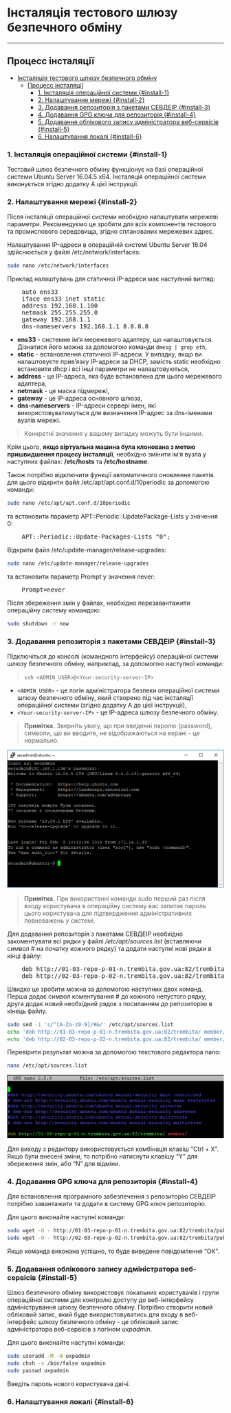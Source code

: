 # Інсталяція тестового шлюзу безпечного обміну

___

## Процесс інсталяції

- [Інсталяція тестового шлюзу безпечного обміну](#інсталяція-тестового-шлюзу-безпечного-обміну)
  - [Процесс інсталяції](#процесс-інсталяції)
    - [1. Інсталяція операційної системи {#install-1}](#1-інсталяція-операційної-системи-install-1)
    - [2. Налаштування мережі {#install-2}](#2-налаштування-мережі-install-2)
    - [3. Додавання репозиторія з пакетами СЕВДЕІР {#install-3}](#3-додавання-репозиторія-з-пакетами-севдеір-install-3)
    - [4. Додавання GPG ключа для репозиторія {#install-4}](#4-додавання-gpg-ключа-для-репозиторія-install-4)
    - [5. Додавання облікового запису адміністратора веб-сервісів {#install-5}](#5-додавання-облікового-запису-адміністратора-веб-сервісів-install-5)
    - [6. Налаштування локалі {#install-6}](#6-налаштування-локалі-install-6)

### 1. Інсталяція операційної системи {#install-1}

Тестовий шлюз безпечного обміну функціонує на базі операційної системи Ubuntu Server 16.04.5 x64. Інсталяція операційної системи виконується згідно додатку А цієї інструкції.

### 2. Налаштування мережі {#install-2}

Після інсталяції операційної системи необхідно налаштувати мережеві параметри. Рекомендуємо це зробити для всіх компонентів тестового та промислового середовища, згідно спланованих мережевих адрес.

Налаштування IP-адреси в операційній системі Ubuntu Server 16.04 здійснюється у файлі /etc/network/interfaces:

```bash
sudo nano /etc/network/interfaces
```

Приклад налаштувань для статичної IP-адреси має наступний вигляд:

<pre class="pre-file-1">
    auto ens33
    iface ens33 inet static
    address 192.168.1.100
    netmask 255.255.255.0
    gateway 192.168.1.1
    dns-nameservers 192.168.1.1 8.8.8.8
</pre>

- **ens33** - системне ім’я мережевого адаптеру, що налаштовується. Дізнатися його можна за допомогою команди `dmesg | grep eth`,
- **static** - встановлення статичної IP-адреси. У випадку, якщо ви налаштовуєте прив’язку IP-адреси за DHCP, замість static необхідно встановити dhcp і всі інші параметри не налаштовуються,
- **address** - це IP-адреса, яка буде встановлена для цього мережевого адаптера,
- **netmask** - це маска підмережі,
- **gateway** - це IP-адреса основного шлюза,
- **dns-nameservers** - IP-адреси сервері імен, які використовуватимуться для визначення IP-адрес за dns-іменами вузлів мережі.
  
> Конкретні значення у вашому випадку можуть бути іншими.

Крім цього, **якщо віртуальна машина була клонована з метою пришвидшення процесу інсталяції**, необхідно змінити ім’я вузла у наступних файлах: **/etc/hosts** та **/etc/hostname**.

Також потрібно відключити функції автоматичного оновлення пакетів. для цього відкрити файл /etc/apt/apt.conf.d/10periodic за допомогою команди:

```bash
sudo nano /etc/apt/apt.conf.d/10periodic
```

та встановити параметр APT::Periodic::UpdatePackage-Lists у значення 0:

<pre class="pre-file-1">
    APT::Periodic::Update-Packages-Lists "0";
</pre>

Відкрити файл /etc/update-manager/release-upgrades:

```bash
sudo nano /etc/update-manager/release-upgrades
```

та встановити параметр Prompt у значення never:

<pre class="pre-file-1">
    Prompt=never
</pre>

Після збереження змін у файлах, необхідно перезавантажити операційну систему командою:

```bash
sudo shutdown -r now
```

### 3. Додавання репозиторія з пакетами СЕВДЕІР {#install-3}

Підключіться до консолі (командного інтерфейсу) операційної системи шлюзу безпечного обміну, наприклад, за допомогою наступної команди:

> `ssh <ADMIN_USER>@<Your-security-server-IP>`

- `<ADMIN_USER>` - це логін адміністратора безпеки операційної системи шлюзу безпечного обміну, який створено під час інсталяції операційної системи (згідно додатку А до цієї інструкції),
- `<Your-security-server-IP>` - це IP-адреса шлюзу безпечного обміну.

> **Примітка.** Зверніть увагу, що при введенні паролю (password), символи, що ви вводите, не відображаються на екрані - це нормально.

![Вхід на сервер][trembita-test-install-1]

> **Примітка.** При використанні команди sudo перший раз після входу користувача в операційну систему вас запитає пароль цього користувача для підтвердження адміністративних повноважень у системі.

Для додавання репозиторія з пакетами СЕВДЕІР необхідно закоментувати всі рядки у файлі */etc/apt/sources.list* (вставляючи символ # на початку кожного рядку) та додати наступні нові рядки в кінці файлу:

<pre class="pre-file-1">
    deb http://01-03-repo-p-01-n.trembita.gov.ua:82/trembita/ member/
    deb http://02-03-repo-p-02-n.trembita.gov.ua:82/trembita/ member/
</pre>

Швидко це зробити можна за допомогою наступних двох команд. Перша додає символ коментування # до кожного непустого рядку, друга додає новий необхідний рядок з посиланням до репозиторію в кінець файлу.

```bash
sudo sed -i 's/^[A-Za-z0-9]/#&/' /etc/apt/sources.list
echo 'deb http://01-03-repo-p-01-n.trembita.gov.ua:82/trembita/ member/' | sudo tee -a /etc/apt/sources.list
echo 'deb http://02-03-repo-p-02-n.trembita.gov.ua:82/trembita/ member/' | sudo tee -a /etc/apt/sources.list
```

Перевірити результат можна за допомогою текстового редактора nano:

```bash
nano /etc/apt/sources.list
```

![Команди][trembita-test-install-2]

Для виходу з редактору використовується комбінація клавіш “Ctrl + X”. Якщо були внесені зміни, то потрібно натиснути клавішу “Y” для збереження змін, або “N” для відміни.

### 4. Додавання GPG ключа для репозиторія {#install-4}

Для встановлення програмного забезпечення з репозиторію СЕВДЕІР потрібно завантажити та додати в систему GPG ключ репозиторію.

Для цього виконайте наступні команди:

```bash
sudo wget -O - http://01-03-repo-p-01-n.trembita.gov.ua:82/trembita/pubkey.txt | sudo apt-key add -
sudo wget -O - http://02-03-repo-p-02-n.trembita.gov.ua:82/trembita/pubkey.txt | sudo apt-key add -
```

Якщо команда виконана успішно, то буде виведене повідомлення “ОК”.

### 5. Додавання облікового запису адміністратора веб-сервісів {#install-5}

Шлюз безпечного обміну використовує локальних користувачів і групи операційної системи для контролю доступу до веб-інтерфейсу адміністрування шлюзу безпечного обміну. Потрібно створити новий обліковий запис, який буде використовуватись для входу в веб-інтерфейс шлюзу безпечного обміну - це обліковий запис адміністратора веб-сервісів з логіном *uxpadmin*.

Для цього виконайте наступні команди:

```bash
sudo useradd -M -N uxpadmin
sudo chsh -s /bin/false uxpadmin
sudo passwd uxpadmin
```

Введіть пароль нового користувача двічі.

### 6. Налаштування локалі {#install-6}

[trembita-test-install-1]: /assets/images/trembita-test-install-1.png  "Logo Title Text 2"
[trembita-test-install-2]: /assets/images/trembita-test-install-2.png  "Logo Title Text 2"
